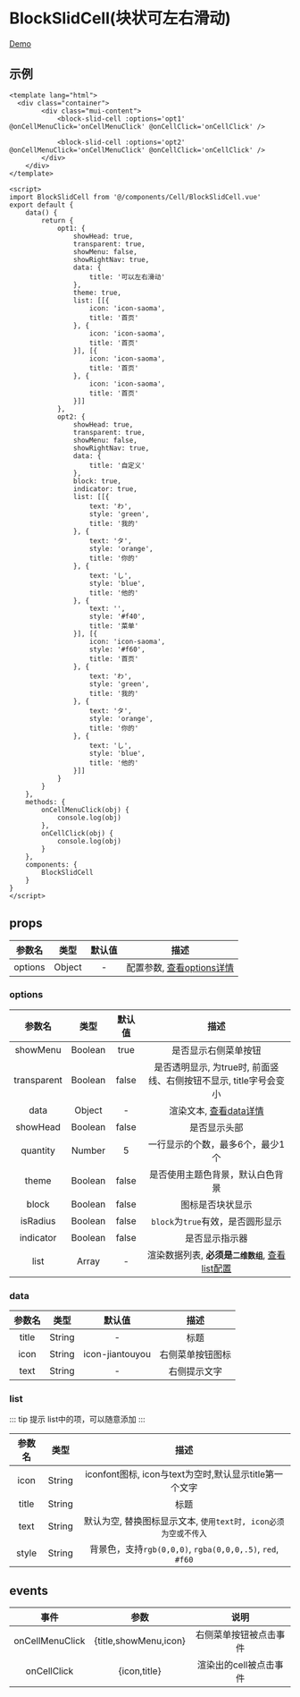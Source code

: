 # BlockSlidCell(块状可左右滑动)
[Demo](https://watasi.cn/infozx_api/dist/#/blockSlidCell)

## 示例
``` vue{12}
<template lang="html">
  <div class="container">
		<div class="mui-content">
			<block-slid-cell :options='opt1' @onCellMenuClick='onCellMenuClick' @onCellClick='onCellClick' />

			<block-slid-cell :options='opt2' @onCellMenuClick='onCellMenuClick' @onCellClick='onCellClick' />
		</div>
	</div>
</template>

<script>
import BlockSlidCell from '@/components/Cell/BlockSlidCell.vue'
export default {
	data() {
		return {
			opt1: {
				showHead: true,
				transparent: true,
				showMenu: false,
				showRightNav: true,
				data: {
					title: '可以左右滑动'
				},
				theme: true,
				list: [[{
					icon: 'icon-saoma',
					title: '首页'
				}, {
					icon: 'icon-saoma',
					title: '首页'
				}], [{
					icon: 'icon-saoma',
					title: '首页'
				}, {
					icon: 'icon-saoma',
					title: '首页'
				}]]
			},
			opt2: {
				showHead: true,
				transparent: true,
				showMenu: false,
				showRightNav: true,
				data: {
					title: '自定义'
				},
				block: true,
				indicator: true,
				list: [[{
					text: 'わ',
					style: 'green',
					title: '我的'
				}, {
					text: 'タ',
					style: 'orange',
					title: '你的'
				}, {
					text: 'し',
					style: 'blue',
					title: '他的'
				}, {
					text: '',
					style: '#f40',
					title: '菜单'
				}], [{
					icon: 'icon-saoma',
					style: '#f60',
					title: '首页'
				}, {
					text: 'わ',
					style: 'green',
					title: '我的'
				}, {
					text: 'タ',
					style: 'orange',
					title: '你的'
				}, {
					text: 'し',
					style: 'blue',
					title: '他的'
				}]]
			}
		}
	},
	methods: {
		onCellMenuClick(obj) {
			console.log(obj)
		},
		onCellClick(obj) {
			console.log(obj)
		}
	},
	components: {
		BlockSlidCell
	}
}
</script>
```
## props
|参数名|类型|默认值|描述|
|:---:|:---:|:---:|:---:|
|options|Object|-|配置参数, [查看options详情](#options)|

### options
|参数名|类型|默认值|描述|
|:---:|:---:|:---:|:---:|
|showMenu|Boolean|true|是否显示右侧菜单按钮|
|transparent|Boolean|false|是否透明显示, 为true时, 前面竖线、右侧按钮不显示, title字号会变小|
|data|Object|-|渲染文本, [查看data详情](#data)|
|showHead|Boolean|false|是否显示头部|
|quantity|Number|5|一行显示的个数，最多6个，最少1个|
|theme|Boolean|false|是否使用主题色背景，默认白色背景|
|block|Boolean|false|图标是否块状显示|
|isRadius|Boolean|false|`block`为`true`有效，是否圆形显示|
|indicator|Boolean|false|是否显示指示器|
|list|Array|-|渲染数据列表, **必须是`二维数组`**, [查看list配置](#list)|

### data
|参数名|类型|默认值|描述|
|:---:|:---:|:---:|:---:|
|title|String|-|标题|
|icon|String|icon-jiantouyou|右侧菜单按钮图标|
|text|String|-|右侧提示文字|

### list
::: tip 提示
list中的项，可以随意添加
:::

|参数名|类型|描述|
|:---:|:---:|:---:|
|icon|String|iconfont图标, icon与text为空时,默认显示title第一个文字|
|title|String|标题|
|text|String|默认为空, 替换图标显示文本, `使用text时, icon必须为空或不传入`|
|style|String|背景色，支持`rgb(0,0,0)`, `rgba(0,0,0,.5)`, `red`, `#f60`|

## events
|事件|参数|说明|
|:---:|:---:|:---:|
|onCellMenuClick|{title,showMenu,icon}|右侧菜单按钮被点击事件|
|onCellClick|{icon,title}|渲染出的cell被点击事件|
